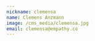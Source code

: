 ```yaml
---
nickname: clemensa
name: Clemens Anzmann
image: /cms_media/clemensa.jpg
email: clemensa@empathy.co
---
```

